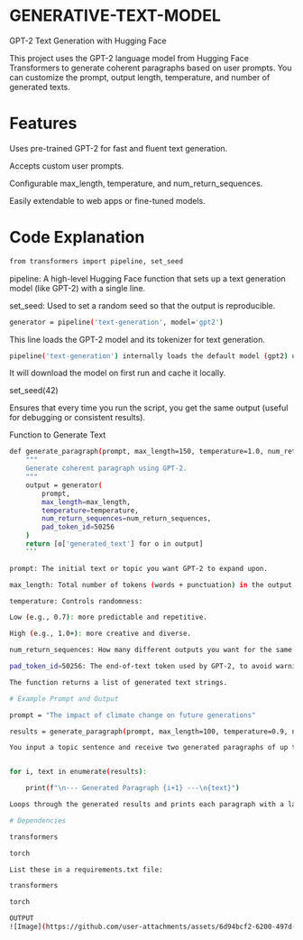 # GENERATIVE-TEXT-MODEL

 GPT-2 Text Generation with Hugging Face
 
This project uses the GPT-2 language model from Hugging Face Transformers to generate coherent paragraphs based on user prompts. You can customize the prompt, output length, temperature, and number of generated texts.

# Features
 
Uses pre-trained GPT-2 for fast and fluent text generation.

Accepts custom user prompts.

Configurable max_length, temperature, and num_return_sequences.

Easily extendable to web apps or fine-tuned models.

# Code Explanation

```sh
from transformers import pipeline, set_seed
```

pipeline: A high-level Hugging Face function that sets up a text generation model (like GPT-2) with a single line.

set_seed: Used to set a random seed so that the output is reproducible.

```sh
generator = pipeline('text-generation', model='gpt2')
```

This line loads the GPT-2 model and its tokenizer for text generation.

```sh
pipeline('text-generation') internally loads the default model (gpt2) unless otherwise specified.
```

It will download the model on first run and cache it locally.

set_seed(42)

Ensures that every time you run the script, you get the same output (useful for debugging or consistent results).

Function to Generate Text

```sh
def generate_paragraph(prompt, max_length=150, temperature=1.0, num_return_sequences=1):
    """
    Generate coherent paragraph using GPT-2.
    """
    output = generator(
        prompt,
        max_length=max_length,
        temperature=temperature,
        num_return_sequences=num_return_sequences,
        pad_token_id=50256  
    )
    return [o['generated_text'] for o in output]
    ```

prompt: The initial text or topic you want GPT-2 to expand upon.

max_length: Total number of tokens (words + punctuation) in the output.

temperature: Controls randomness:

Low (e.g., 0.7): more predictable and repetitive.

High (e.g., 1.0+): more creative and diverse.

num_return_sequences: How many different outputs you want for the same prompt.

pad_token_id=50256: The end-of-text token used by GPT-2, to avoid warning messages.

The function returns a list of generated text strings.

# Example Prompt and Output

prompt = "The impact of climate change on future generations"

results = generate_paragraph(prompt, max_length=100, temperature=0.9, num_return_sequences=2)

You input a topic sentence and receive two generated paragraphs of up to 100 tokens each, with moderate creativity.


for i, text in enumerate(results):

    print(f"\n--- Generated Paragraph {i+1} ---\n{text}")

Loops through the generated results and prints each paragraph with a label.

# Dependencies

transformers

torch

List these in a requirements.txt file:

transformers

torch

OUTPUT
![Image](https://github.com/user-attachments/assets/6d94bcf2-6200-497d-bfce-bddbb1b49311)
